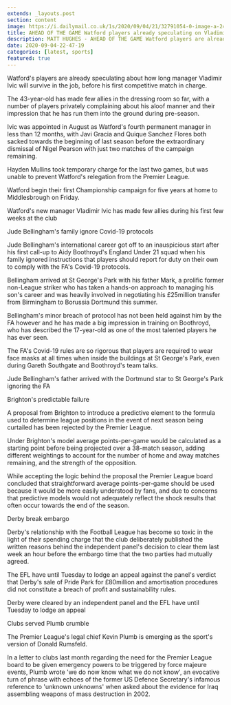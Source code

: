 ```yaml
---
extends: _layouts.post
section: content
image: https://i.dailymail.co.uk/1s/2020/09/04/21/32791054-0-image-a-24_1599252952029.jpg 
title: AHEAD OF THE GAME Watford players already speculating on Vladimir Ivics future 
description: MATT HUGHES - AHEAD OF THE GAME Watford players are already speculating over the future of new boss Vladimir Ivic who has struggled to make allies within the dressing room. 
date: 2020-09-04-22-47-19 
categories: [latest, sports] 
featured: true 
--- 
```

Watford's players are already speculating about how long manager Vladimir Ivic will survive in the job, before his first competitive match in charge.

The 43-year-old has made few allies in the dressing room so far, with a number of players privately complaining about his aloof manner and their impression that he has run them into the ground during pre-season.

Ivic was appointed in August as Watford's fourth permanent manager in less than 12 months, with Javi Gracia and Quique Sanchez Flores both sacked towards the beginning of last season before the extraordinary dismissal of Nigel Pearson with just two matches of the campaign remaining.

Hayden Mullins took temporary charge for the last two games, but was unable to prevent Watford's relegation from the Premier League.

Watford begin their first Championship campaign for five years at home to Middlesbrough on Friday.

Watford's new manager Vladimir Ivic has made few allies during his first few weeks at the club

Jude Bellingham's family ignore Covid-19 protocols 

Jude Bellingham's international career got off to an inauspicious start after his first call-up to Aidy Boothroyd's England Under 21 squad when his family ignored instructions that players should report for duty on their own to comply with the FA's Covid-19 protocols.

Bellingham arrived at St George's Park with his father Mark, a prolific former non-League striker who has taken a hands-on approach to managing his son's career and was heavily involved in negotiating his £25million transfer from Birmingham to Borussia Dortmund this summer.

Bellingham's minor breach of protocol has not been held against him by the FA however and he has made a big impression in training on Boothroyd, who has described the 17-year-old as one of the most talented players he has ever seen. 

The FA's Covid-19 rules are so rigorous that players are required to wear face masks at all times when inside the buildings at St George's Park, even during Gareth Southgate and Boothroyd's team talks.

Jude Bellingham's father arrived with the Dortmund star to St George's Park ignoring the FA

Brighton's predictable failure  

A proposal from Brighton to introduce a predictive element to the formula used to determine league positions in the event of next season being curtailed has been rejected by the Premier League.

Under Brighton's model average points-per-game would be calculated as a starting point before being projected over a 38-match season, adding different weightings to account for the number of home and away matches remaining, and the strength of the opposition.

While accepting the logic behind the proposal the Premier League board concluded that straightforward average points-per-game should be used because it would be more easily understood by fans, and due to concerns that predictive models would not adequately reflect the shock results that often occur towards the end of the season.

Derby break embargo

Derby's relationship with the Football League has become so toxic in the light of their spending charge that the club deliberately published the written reasons behind the independent panel's decision to clear them last week an hour before the embargo time that the two parties had mutually agreed.

The EFL have until Tuesday to lodge an appeal against the panel's verdict that Derby's sale of Pride Park for £80million and amortisation procedures did not constitute a breach of profit and sustainability rules.

Derby were cleared by an independent panel and the EFL have until Tuesday to lodge an appeal

Clubs served Plumb crumble  

The Premier League's legal chief Kevin Plumb is emerging as the sport's version of Donald Rumsfeld.

In a letter to clubs last month regarding the need for the Premier League board to be given emergency powers to be triggered by force majeure events, Plumb wrote 'we do now know what we do not know', an evocative turn of phrase with echoes of the former US Defence Secretary's infamous reference to 'unknown unknowns' when asked about the evidence for Iraq assembling weapons of mass destruction in 2002.

